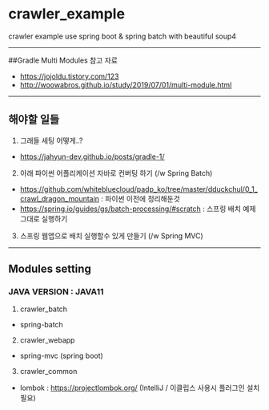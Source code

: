 # crawler_example
crawler example use spring boot & spring batch with beautiful soup4

------

##Gradle Multi Modules 참고 자료 
  * https://jojoldu.tistory.com/123
  * http://woowabros.github.io/study/2019/07/01/multi-module.html

------
## 해야할 일들
1. 그래들 세팅 어떻게..?
- https://jahyun-dev.github.io/posts/gradle-1/
2. 아래 파이썬 어플리케이션 자바로 컨버팅 하기 (/w Spring Batch)
- https://github.com/whitebluecloud/padp_ko/tree/master/dduckchul/0_1_crawl_dragon_mountain : 파이썬 이전에 정리해둔것
- https://spring.io/guides/gs/batch-processing/#scratch : 스프링 배치 예제 그대로 실행하기
3. 스프링 웹앱으로 배치 실행할수 있게 만들기 (/w Spring MVC)

-------

## Modules setting 

### JAVA VERSION : JAVA11

1. crawler_batch
* spring-batch
2. crawler_webapp
* spring-mvc (spring boot)
3. crawler_common
* lombok : https://projectlombok.org/ (IntelliJ / 이클립스 사용시 플러그인 설치 필요)

